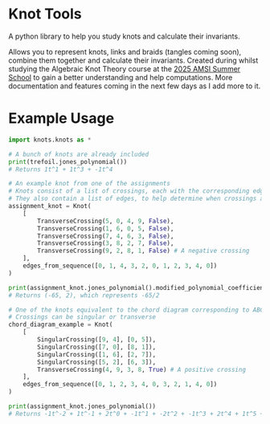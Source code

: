 # Knot Tools

A python library to help you study knots and calculate their invariants.

Allows you to represent knots, links and braids (tangles coming soon), combine them together and calculate their invariants. Created during whilst studying the Algebraic Knot Theory course at the [2025 AMSI Summer School](https://ss.amsi.org.au/) to gain a better understanding and help computations. More documentation and features coming in the next few days as I add more to it.

# Example Usage

```python
import knots.knots as *

# A bunch of knots are already included
print(trefoil.jones_polynomial())
# Returns 1t^1 + 1t^3 + -1t^4

# An example knot from one of the assignments
# Knots consist of a list of crossings, each with the corresponding edges attached, and whether they are positive or negative. 
# They also contain a list of edges, to help determine when crossings are connected.
assignment_knot = Knot(
    [
        TransverseCrossing(5, 0, 4, 9, False),
        TransverseCrossing(1, 6, 0, 5, False),
        TransverseCrossing(7, 4, 6, 3, False),
        TransverseCrossing(3, 8, 2, 7, False),
        TransverseCrossing(9, 2, 8, 1, False) # A negative crossing
    ],
    edges_from_sequence([0, 1, 4, 3, 2, 0, 1, 2, 3, 4, 0])
)

print(assignment_knot.jones_polynomial().modified_polynomial_coefficient(4))
# Returns (-65, 2), which represents -65/2

# One of the knots equivalent to the chord diagram corresponding to ABCDCBAD
# Crossings can be singular or transverse
chord_diagram_example = Knot(
    [
        SingularCrossing([9, 4], [0, 5]),
        SingularCrossing([7, 0], [8, 1]),
        SingularCrossing([1, 6], [2, 7]),
        SingularCrossing([5, 2], [6, 3]),
        TransverseCrossing(4, 9, 3, 8, True) # A positive crossing
    ],
    edges_from_sequence([0, 1, 2, 3, 4, 0, 3, 2, 1, 4, 0])
)

print(assignment_knot.jones_polynomial())
# Returns -1t^-2 + 1t^-1 + 2t^0 + -1t^1 + -2t^2 + -1t^3 + 2t^4 + 1t^5 + -1t^6

```
